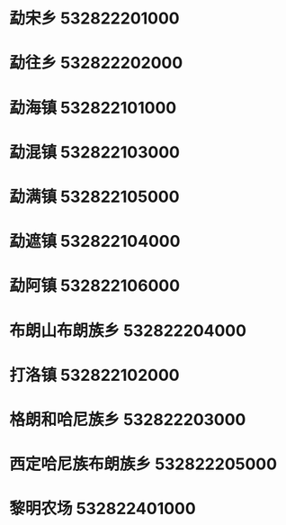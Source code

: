 # 勐宋乡 532822201000
# 勐往乡 532822202000
# 勐海镇 532822101000
# 勐混镇 532822103000
# 勐满镇 532822105000
# 勐遮镇 532822104000
# 勐阿镇 532822106000
# 布朗山布朗族乡 532822204000
# 打洛镇 532822102000
# 格朗和哈尼族乡 532822203000
# 西定哈尼族布朗族乡 532822205000
# 黎明农场 532822401000
